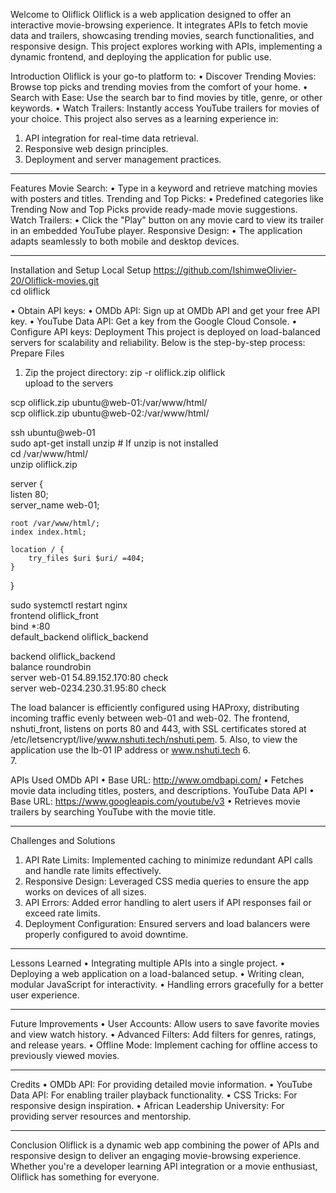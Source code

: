 Welcome to Oliflick
Oliflick is a web application designed to offer an interactive movie-browsing experience. It integrates APIs to fetch movie data and trailers, showcasing trending movies, search functionalities, and responsive design. This project explores working with APIs, implementing a dynamic frontend, and deploying the application for public use.




Introduction
Oliflick is your go-to platform to:
•	Discover Trending Movies: Browse top picks and trending movies from the comfort of your home.
•	Search with Ease: Use the search bar to find movies by title, genre, or other keywords.
•	Watch Trailers: Instantly access YouTube trailers for movies of your choice.
This project also serves as a learning experience in:
1.	API integration for real-time data retrieval.
2.	Responsive web design principles.
3.	Deployment and server management practices.
________________________________________
Features
Movie Search:
•	Type in a keyword and retrieve matching movies with posters and titles.
Trending and Top Picks:
•	Predefined categories like Trending Now and Top Picks provide ready-made movie suggestions.
Watch Trailers:
•	Click the "Play" button on any movie card to view its trailer in an embedded YouTube player.
Responsive Design:
•	The application adapts seamlessly to both mobile and desktop devices.
________________________________________
Installation and Setup
Local Setup
https://github.com/IshimweOlivier-20/Oliflick-movies.git  
cd oliflick  

•  Obtain API keys:
•	OMDb API: Sign up at OMDb API and get your free API key.
•	YouTube Data API: Get a key from the Google Cloud Console.
•  Configure API keys:
Deployment
This project is deployed on load-balanced servers for scalability and reliability. Below is the step-by-step process:
Prepare Files
1.	Zip the project directory:
zip -r oliflick.zip oliflick  
upload to the servers

scp oliflick.zip ubuntu@web-01:/var/www/html/  
scp oliflick.zip ubuntu@web-02:/var/www/html/  

ssh ubuntu@web-01  
sudo apt-get install unzip  # If unzip is not installed  
cd /var/www/html/  
unzip oliflick.zip  

server {  
    listen 80;  
    server_name web-01;  

    root /var/www/html/;  
    index index.html;  

    location / {  
        try_files $uri $uri/ =404;  
    }  
}  

sudo systemctl restart nginx  
frontend oliflick_front  
    bind *:80  
    default_backend oliflick_backend  

backend oliflick_backend  
    balance roundrobin  
    server web-01 54.89.152.170:80 check  
    server web-0234.230.31.95:80 check  

The load balancer is efficiently configured using HAProxy, distributing incoming traffic evenly between web-01 and web-02. The frontend, nshuti_front, listens on ports 80 and 443, with SSL certificates stored at /etc/letsencrypt/live/www.nshuti.tech/nshuti.pem.
5.	Also, to view the application use the lb-01 IP address or www.nshuti.tech
6.	
7.	




APIs Used
OMDb API
•	Base URL: http://www.omdbapi.com/
•	Fetches movie data including titles, posters, and descriptions.
YouTube Data API
•	Base URL: https://www.googleapis.com/youtube/v3
•	Retrieves movie trailers by searching YouTube with the movie title.
________________________________________
Challenges and Solutions
1.	API Rate Limits:
Implemented caching to minimize redundant API calls and handle rate limits effectively.
2.	Responsive Design:
Leveraged CSS media queries to ensure the app works on devices of all sizes.
3.	API Errors:
Added error handling to alert users if API responses fail or exceed rate limits.
4.	Deployment Configuration:
Ensured servers and load balancers were properly configured to avoid downtime.
________________________________________
Lessons Learned
•	Integrating multiple APIs into a single project.
•	Deploying a web application on a load-balanced setup.
•	Writing clean, modular JavaScript for interactivity.
•	Handling errors gracefully for a better user experience.
________________________________________
Future Improvements
•	User Accounts: Allow users to save favorite movies and view watch history.
•	Advanced Filters: Add filters for genres, ratings, and release years.
•	Offline Mode: Implement caching for offline access to previously viewed movies.
________________________________________
Credits
•	OMDb API: For providing detailed movie information.
•	YouTube Data API: For enabling trailer playback functionality.
•	CSS Tricks: For responsive design inspiration.
•	African Leadership University: For providing server resources and mentorship.
________________________________________
Conclusion
Oliflick is a dynamic web app combining the power of APIs and responsive design to deliver an engaging movie-browsing experience. Whether you're a developer learning API integration or a movie enthusiast, Oliflick has something for everyone.


